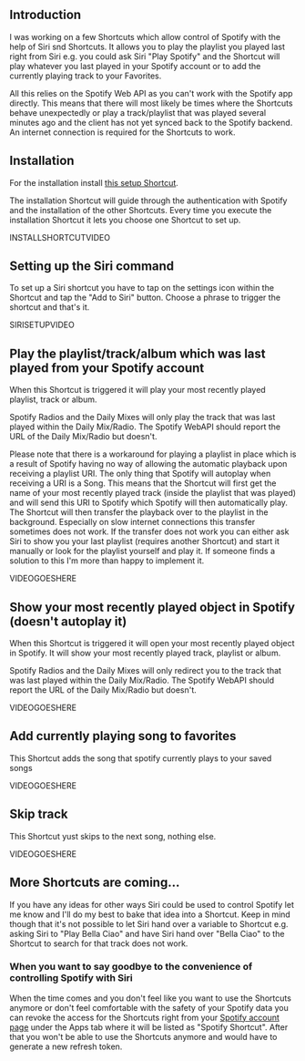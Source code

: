 ## Introduction
I was working on a few Shortcuts which allow control of Spotify with the help of Siri snd Shortcuts. It allows you to play the playlist you played last right from Siri e.g. you could ask Siri "Play Spotify" and the Shortcut will play whatever you last played in your Spotify account or to add the currently playing track to your Favorites. 

All this relies on the Spotify Web API as you can't work with the Spotify app directly. This means that there will most likely be times where the Shortcuts behave unexpectedly or play a track/playlist that was played several minutes ago and the client has not yet synced back to the Spotify backend.
An internet connection is required for the Shortcuts to work.


## Installation
For the installation install [this setup Shortcut](https://s.carl.al/2Oxczkq). 

The installation Shortcut will guide through the authentication with Spotify and the installation of the other Shortcuts.
Every time you execute the installation Shortcut it lets you choose one Shortcut to set up.

INSTALLSHORTCUTVIDEO


## Setting up the Siri command
To set up a Siri shortcut you have to tap on the settings icon within the Shortcut and tap the "Add to Siri" button. Choose a phrase to trigger the shortcut and that's it.

SIRISETUPVIDEO


## Play the playlist/track/album which was last played from your Spotify account
When this Shortcut is triggered it will play your most recently played playlist, track or album.

Spotify Radios and the Daily Mixes will only play the track that was last played within the Daily Mix/Radio. The Spotify WebAPI should report the URL of the Daily Mix/Radio but doesn't.

Please note that there is a workaround for playing a playlist in place which is a result of Spotify having no way of allowing the automatic playback upon receiving a playlist URI. The only thing that Spotify will autoplay when receiving a URI is a Song. This means that the Shortcut will first get the name of your most recently played track (inside the playlist that was played) and will send this URI to Spotify which Spotify will then automatically play. The Shortcut will then transfer the playback over to the playlist in the background. Especially on slow internet connections this transfer sometimes does not work. If the transfer does not work you can either ask Siri to show you your last playlist (requires another Shortcut) and start it manually or look for the playlist yourself and play it. If someone finds a solution to this I'm more than happy to implement it.

VIDEOGOESHERE


## Show your most recently played object in Spotify (doesn't autoplay it)
When this Shortcut is triggered it will open your most recently played object in Spotify. It will show your most recently played track, playlist or album.

Spotify Radios and the Daily Mixes will only redirect you to the track that was last played within the Daily Mix/Radio. The Spotify WebAPI should report the URL of the Daily Mix/Radio but doesn't. 

VIDEOGOESHERE


## Add currently playing song to favorites
This Shortcut adds the song that spotify currently plays to your saved songs

VIDEOGOESHERE

## Skip track
This Shortcut yust skips to the next song, nothing else.

VIDEOGOESHERE

## More Shortcuts are coming...
If you have any ideas for other ways Siri could be used to control Spotify let me know and I'll do my best to bake that idea into a Shortcut. Keep in mind though that it's not possible to let Siri hand over a variable to Shortcut e.g. asking Siri to "Play Bella Ciao" and have Siri hand over "Bella Ciao" to the Shortcut to search for that track does not work.


### When you want to say goodbye to the convenience of controlling Spotify with Siri
When the time comes and you don't feel like you want to use the Shortcuts anymore or don't feel comfortable with the safety of your Spotify data you can revoke the access for the Shortcuts right from your [Spotify account page](https://s.carl.al/2L4vXYj) under the Apps tab where it will be listed as "Spotify Shortcut". After that you won't be able to use the Shortcuts anymore and would have to generate a new refresh token.